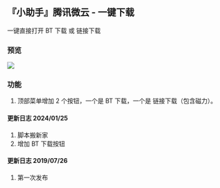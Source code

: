 ## 『小助手』腾讯微云 - 一键下载

一键直接打开 BT 下载 或 链接下载

### 预览

![](https://s2.loli.net/2024/01/25/Y8SBdsvprCRjk1t.png)


### 功能
1. 顶部菜单增加 2 个按钮，一个是 BT 下载，一个是 链接下载（包含磁力）。

#### 更新日志 2024/01/25
1. 脚本搬新家
2. 增加 BT 下载按钮

#### 更新日志 2019/07/26
1. 第一次发布